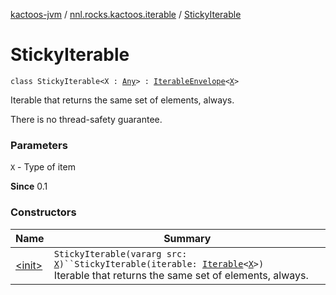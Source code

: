 [kactoos-jvm](../../index.md) / [nnl.rocks.kactoos.iterable](../index.md) / [StickyIterable](./index.md)

# StickyIterable

`class StickyIterable<X : `[`Any`](https://kotlinlang.org/api/latest/jvm/stdlib/kotlin/-any/index.html)`> : `[`IterableEnvelope`](../-iterable-envelope/index.md)`<`[`X`](index.md#X)`>`

Iterable that returns the same set of elements, always.

There is no thread-safety guarantee.

### Parameters

`X` - Type of item

**Since**
0.1

### Constructors

| Name | Summary |
|---|---|
| [&lt;init&gt;](-init-.md) | `StickyIterable(vararg src: `[`X`](index.md#X)`)``StickyIterable(iterable: `[`Iterable`](https://kotlinlang.org/api/latest/jvm/stdlib/kotlin.collections/-iterable/index.html)`<`[`X`](index.md#X)`>)`<br>Iterable that returns the same set of elements, always. |
